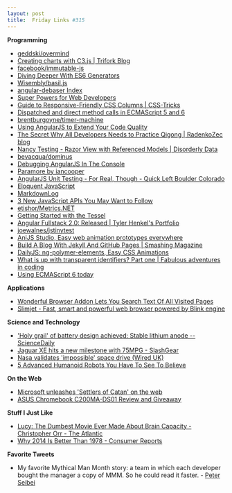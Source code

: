 ```yaml
---
layout: post
title:  Friday Links #315
---
```

**Programming**

  * [geddski/overmind](https://github.com/geddski/overmind)
  * [Creating charts with C3.js | Trifork Blog](http://blog.trifork.com/2014/07/29/creating-charts-with-c3-js/)
  * [facebook/immutable-js](https://github.com/facebook/immutable-js)
  * [Diving Deeper With ES6 Generators](http://davidwalsh.name/es6-generators-dive)
  * [Wisembly/basil.js](https://github.com/Wisembly/basil.js)
  * [angular-debaser Index](http://decipherinc.github.io/angular-debaser/)
  * [Super Powers for Web Developers](http://usersnap.com/blog/super-powers-for-web-developers/)
  * [Guide to Responsive-Friendly CSS Columns | CSS-Tricks](http://css-tricks.com/guide-responsive-friendly-css-columns/)
  * [Dispatched and direct method calls in ECMAScript 5 and 6](http://www.2ality.com/2014/07/method-calls.html)
  * [brentburgoyne/timer-machine](https://github.com/brentburgoyne/timer-machine)
  * [Using AngularJS to Extend Your Code Quality](http://csharperimage.jeremylikness.com/2014/07/using-angularjs-to-extend-your-code.html?utm_source=feedburner&utm_medium=feed&utm_campaign=Feed%3A+CSharperImage+%28C%23er+%3A+IMage%29)
  * [The Secret Why All Developers Needs to Practice Qigong | RadenkoZec blog](http://blog.developers.ba/secret-developers-needs-practice-qigong/)
  * [Nancy Testing - Razor View with Referenced Models | Disorderly Data](http://kzhendev.wordpress.com/2014/07/28/nancy-testing-razor-view-with-referenced-models/)
  * [bevacqua/dominus](https://github.com/bevacqua/dominus)
  * [Debugging AngularJS In The Console](http://odetocode.com/blogs/scott/archive/2014/07/29/debugging-angularjs-in-the-console.aspx)
  * [Paramore by iancooper](http://iancooper.github.io/Paramore/Introduction.html)
  * [AngularJS Unit Testing - For Real, Though - Quick Left Boulder Colorado](http://quickleft.com/blog/angularjs-unit-testing-for-real-though?utm_source=ng-newsletter&utm_campaign=4709eb30a4-AngularJS_Newsletter_7_29_147_27_2014&utm_medium=email&utm_term=0_fa61364f13-4709eb30a4-88880093)
  * [Eloquent JavaScript](http://eloquentjavascript.net/)
  * [MarkdownLog](http://markdownlog.com/)
  * [3 New JavaScript APIs You May Want to Follow](http://www.sitepoint.com/3-new-javascript-apis-may-want-follow/?utm_source=html5weekly&utm_medium=email)
  * [etishor/Metrics.NET](https://github.com/etishor/Metrics.NET)
  * [Getting Started with the Tessel](http://blog.maartenballiauw.be/post/2014/07/30/Getting-Started-with-the-Tessel.aspx)
  * [Angular Fullstack 2.0: Released | Tyler Henkel's Portfolio](http://tylerhenkel.com/angular-fullstack-2-0-released/?utm_source=The+Web+Weekly+Newsletter&utm_campaign=1a30b0d092-The_Web_Weekly_Edition_10&utm_medium=email&utm_term=0_8ad074a071-1a30b0d092-100366213)
  * [joewalnes/jstinytest](https://github.com/joewalnes/jstinytest?utm_source=javascriptweekly&utm_medium=email)
  * [AniJS Studio, Easy web animation prototypes everywhere](http://anijs.github.io/studio/?utm_source=javascriptweekly&utm_medium=email)
  * [Build A Blog With Jekyll And GitHub Pages | Smashing Magazine](http://www.smashingmagazine.com/2014/08/01/build-blog-jekyll-github-pages/)
  * [DailyJS: ng-polymer-elements, Easy CSS Animations](http://dailyjs.com/2014/08/01/ngpolymer/)
  * [What is up with transparent identifiers? Part one | Fabulous adventures in coding](http://ericlippert.com/2014/07/31/transparent-identifiers-part-one/)
  * [Using ECMAScript 6 today](http://www.2ality.com/2014/08/es6-today.html?utm_source=feedburner&utm_medium=feed&utm_campaign=Feed%3A+2ality+%282ality+%E2%80%93+technology%2C+life%29)

**Applications**

  * [Wonderful Browser Addon Lets You Search Text Of All Visited Pages](http://www.techsupportalert.com/cdn/wonderful-browser-addon-lets-you-search-text-all-visited-pages.htm?utm_source=feedburner&utm_medium=feed&utm_campaign=Feed%3A+gizmosbest+%28Gizmo%27s+Best-ever+Freeware%29)
  * [Slimjet - Fast, smart and powerful web browser powered by Blink engine](http://www.slimjet.com/en/)

**Science and Technology**

  * ['Holy grail' of battery design achieved: Stable lithium anode -- ScienceDaily](http://www.sciencedaily.com/releases/2014/07/140727165708.htm)
  * [Jaguar XE hits a new milestone with 75MPG - SlashGear](http://www.slashgear.com/jaguar-xe-hits-a-new-milestone-with-75mpg-29339180/)
  * [Nasa validates 'impossible' space drive (Wired UK)](http://www.wired.co.uk/news/archive/2014-07/31/nasa-validates-impossible-space-drive)
  * [5 Advanced Humanoid Robots You Have To See To Believe](http://www.makeuseof.com/tag/5-advanced-humanoid-robots-you-have-to-see-to-believe/)

**On the Web**

  * [Microsoft unleashes 'Settlers of Catan' on the web](http://www.engadget.com/2014/07/25/microsoft-unleashes-settlers-of-catan-on-the-web/)
  * [ASUS Chromebook C200MA-DS01 Review and Giveaway](http://www.makeuseof.com/tag/asus-chromebook-c200ma-ds01-review-and-giveaway/)

**Stuff I Just Like**

  * [Lucy: The Dumbest Movie Ever Made About Brain Capacity - Christopher Orr - The Atlantic](http://www.theatlantic.com/entertainment/archive/2014/07/life-is-futile-so-heres-what-to-do-with-it-according-to-lucy-a-spoilereview/375006/)
  * [Why 2014 Is Better Than 1978 - Consumer Reports](http://www.consumerreports.org/cro/magazine/2014/09/why-2014-is-better-than-1978/index.htm)

**Favorite Tweets**

  * My favorite Mythical Man Month story: a team in which each developer bought the manager a copy of MMM. So he could read it faster. - [Peter Seibei](https://twitter.com/peterseibel/status/491737444253831168)
